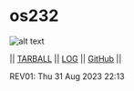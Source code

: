 # os232
![alt text](https://static.wikia.nocookie.net/roblox/images/3/35/Manface.png/revision/latest?cb=20211031043454)

|| [TARBALL](https://os.vlsm.org/Log/Akmal76.tar.bz2.txt) || [LOG](https://akmal76.github.io/os232/TXT/mylog.txt) || [GitHub](https://github.com/Akmal76/os232/) ||

REV01: Thu 31 Aug 2023 22:13
